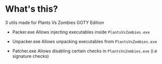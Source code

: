 # What's this?
3 utils made for Plants Vs Zombies GOTY Edition

* Packer.exe
	Allows injecting executables inside `PlantsVsZombies.exe`

* Unpacker.exe
	Allows unpacking executables from `PlantsVsZombies.exe`
	
* Patcher.exe
	Allows disabling certain checks in `PlantsVsZombies.exe` (i.e signature checks)